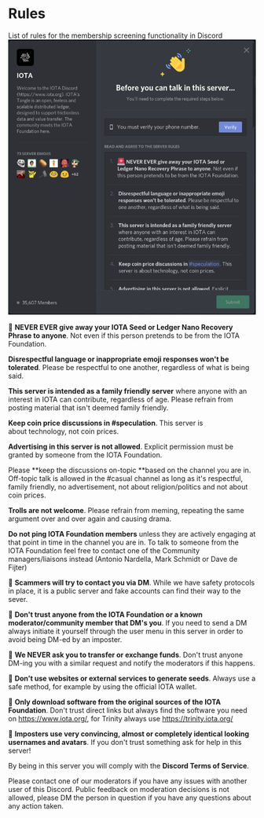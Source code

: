 # Rules
List of rules for the membership screening functionality in Discord
![Discord Membership Screening](/_resources/images/membership_screening.png)


:rotating_light: **NEVER EVER give away your IOTA Seed or Ledger Nano Recovery Phrase to anyone**. Not even if this person pretends to be from the IOTA Foundation.   

**Disrespectful language or inappropriate emoji responses won't be tolerated**. Please be respectful to one another, regardless of what is being said.

**This server is intended as a family friendly server** where anyone with an interest in IOTA can contribute, regardless of age. Please refrain from posting material that isn't deemed family friendly.  

**Keep coin price discussions in #speculation**. This server is about technology, not coin prices. 

**Advertising in this server is not allowed**. Explicit permission must be granted by someone from the IOTA Foundation. 

Please **keep the discussions on-topic **based on the channel you are in. Off-topic talk is allowed in the #casual channel as long as it's respectful, family friendly, no advertisement, not about religion/politics and not about coin prices.  

**Trolls are not welcome**. Please refrain from meming, repeating the same argument over and over again and causing drama.  

**Do not ping IOTA Foundation members** unless they are actively engaging at that point in time in the channel you are in. To talk to someone from the IOTA Foundation feel free to contact one of the Community managers/liaisons instead (Antonio Nardella, Mark Schmidt or Dave de Fijter)  

:rotating_light: **Scammers will try to contact you via DM**. While we have safety protocols in place, it is a public server and fake accounts can find their way to the sever. 

:rotating_light: **Don't trust anyone from the IOTA Foundation or a known moderator/community member that DM's you**. If you need to send a DM always initiate it yourself through the user menu in this server in order to avoid being DM-ed by an imposter.  

:rotating_light: **We NEVER ask you to transfer or exchange funds**. Don't trust anyone DM-ing you with a similar request and notify the moderators if this happens.  

:rotating_light: **Don't use websites or external services to generate seeds**. Always use a safe method, for example by using the official IOTA wallet.  

:rotating_light: **Only download software from the original sources of the IOTA Foundation**. Don't trust direct links but always find the software you need on https://www.iota.org/, for Trinity always use https://trinity.iota.org/  

:rotating_light: **Imposters use very convincing, almost or completely identical looking usernames and avatars**. If you don't trust something ask for help in this server!  

By being in this server you will comply with the **Discord Terms of Service**.  

Please contact one of our moderators if you have any issues with another user of this Discord.
Public feedback on moderation decisions is not allowed, please DM the person in question if you have any questions about any action taken.  
